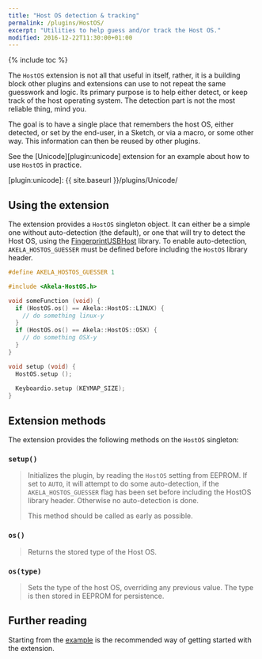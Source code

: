 ```yaml
---
title: "Host OS detection & tracking"
permalink: /plugins/HostOS/
excerpt: "Utilities to help guess and/or track the Host OS."
modified: 2016-12-22T11:30:00+01:00
---
```


{% include toc %}

The `HostOS` extension is not all that useful in itself, rather, it is a
building block other plugins and extensions can use to not repeat the same
guesswork and logic. Its primary purpose is to help either detect, or keep track
of the host operating system. The detection part is not the most reliable thing,
mind you.

The goal is to have a single place that remembers the host OS, either detected,
or set by the end-user, in a Sketch, or via a macro, or some other way. This
information can then be reused by other plugins.

See the [Unicode][plugin:unicode] extension for an example about how to use
`HostOS` in practice.

 [plugin:unicode]: {{ site.baseurl }}/plugins/Unicode/

## Using the extension

The extension provides a `HostOS` singleton object. It can either be a simple
one without auto-detection (the default), or one that will try to detect the
Host OS, using the [FingerprintUSBHost][fprdetect] library. To enable
auto-detection, `AKELA_HOSTOS_GUESSER` must be defined before including the
`HostOS` library header.

 [fprdetect]: https://github.com/keyboardio/FingerprintUSBHost

```c++
#define AKELA_HOSTOS_GUESSER 1

#include <Akela-HostOS.h>

void someFunction (void) {
  if (HostOS.os() == Akela::HostOS::LINUX) {
    // do something linux-y
  }
  if (HostOS.os() == Akela::HostOS::OSX) {
    // do something OSX-y
  }
}

void setup (void) {
  HostOS.setup ();
  
  Keyboardio.setup (KEYMAP_SIZE);
}
```

## Extension methods

The extension provides the following methods on the `HostOS` singleton:

### `setup()`

> Initializes the plugin, by reading the `HostOS` setting from EEPROM. If set to
> `AUTO`, it will attempt to do some auto-detection, if the
> `AKELA_HOSTOS_GUESSER` flag has been set before including the HostOS library
> header. Otherwise no auto-detection is done.
>
> This method should be called as early as possible.

### `os()`

> Returns the stored type of the Host OS.

### `os(type)`

> Sets the type of the host OS, overriding any previous value. The type is then
> stored in EEPROM for persistence.

## Further reading

Starting from the [example][plugin:example] is the recommended way of getting
started with the extension.

 [plugin:example]: https://github.com/algernon/Akela/blob/master/lib/Akela-HostOS/examples/HostOS/HostOS.ino
